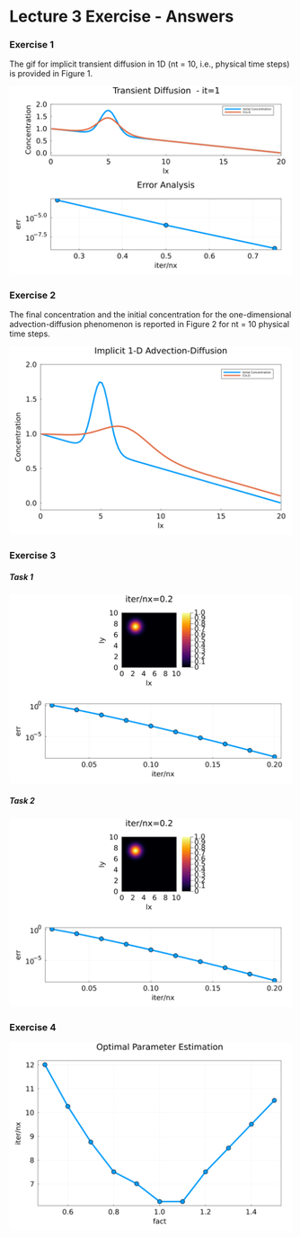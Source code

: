 # Lecture 3 Exercise - Answers

### Exercise 1

The gif for implicit transient diffusion in 1D (nt = 10, i.e., physical time steps) is provided in Figure 1.

![Figure 1](./docs/implicit_diffusion_1D.gif)


### Exercise 2

The final concentration and the initial concentration for the one-dimensional advection-diffusion phenomenon is reported in Figure 2 for nt = 10 physical time steps.

![Figure 2](./docs/implicit_advection_diffusion_1D.png)

### Exercise 3

##### Task 1 

![Figure 3](./docs/implicit_diffusion_2D.gif)

##### Task 2 

![Figure 4](./docs/implicit_advection_diffusion_2D.gif)

### Exercise 4

![Figure 5](./docs/parametric_estimation.png)

